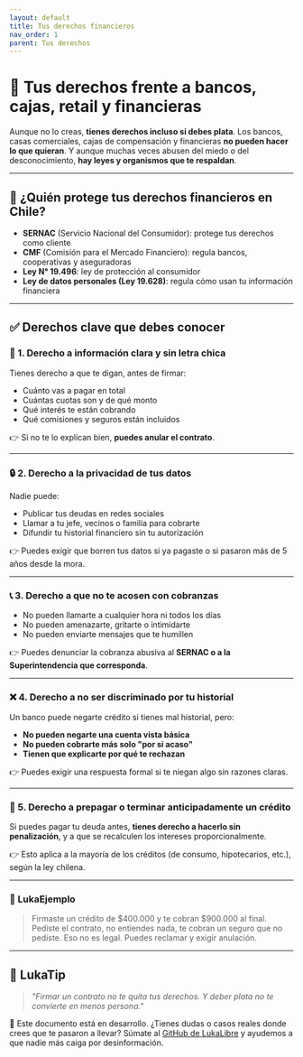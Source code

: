 ```yaml
---
layout: default
title: Tus derechos financieros
nav_order: 1
parent: Tus derechos
---
```


# 🏦 Tus derechos frente a bancos, cajas, retail y financieras

Aunque no lo creas, **tienes derechos incluso si debes plata**.
Los bancos, casas comerciales, cajas de compensación y financieras **no pueden hacer lo que quieran**.
Y aunque muchas veces abusen del miedo o del desconocimiento, **hay leyes y organismos que te respaldan**.

---

## 🧭 ¿Quién protege tus derechos financieros en Chile?

- **SERNAC** (Servicio Nacional del Consumidor): protege tus derechos como cliente
- **CMF** (Comisión para el Mercado Financiero): regula bancos, cooperativas y aseguradoras
- **Ley N° 19.496**: ley de protección al consumidor
- **Ley de datos personales (Ley 19.628)**: regula cómo usan tu información financiera

---

## ✅ Derechos clave que debes conocer

### 🧾 1. Derecho a información clara y sin letra chica

Tienes derecho a que te digan, antes de firmar:

- Cuánto vas a pagar en total
- Cuántas cuotas son y de qué monto
- Qué interés te están cobrando
- Qué comisiones y seguros están incluidos

👉 Si no te lo explican bien, **puedes anular el contrato**.

---

### 🔒 2. Derecho a la privacidad de tus datos

Nadie puede:

- Publicar tus deudas en redes sociales
- Llamar a tu jefe, vecinos o familia para cobrarte
- Difundir tu historial financiero sin tu autorización

👉 Puedes exigir que borren tus datos si ya pagaste o si pasaron más de 5 años desde la mora.

---

### 📞 3. Derecho a que no te acosen con cobranzas

- No pueden llamarte a cualquier hora ni todos los días
- No pueden amenazarte, gritarte o intimidarte
- No pueden enviarte mensajes que te humillen

👉 Puedes denunciar la cobranza abusiva al **SERNAC o a la Superintendencia que corresponda**.

---

### ❌ 4. Derecho a no ser discriminado por tu historial

Un banco puede negarte crédito si tienes mal historial, pero:

- **No pueden negarte una cuenta vista básica**
- **No pueden cobrarte más solo "por si acaso"**
- **Tienen que explicarte por qué te rechazan**

👉 Puedes exigir una respuesta formal si te niegan algo sin razones claras.

---

### 🧮 5. Derecho a prepagar o terminar anticipadamente un crédito

Si puedes pagar tu deuda antes, **tienes derecho a hacerlo sin penalización**, y a que se recalculen los intereses proporcionalmente.

👉 Esto aplica a la mayoría de los créditos (de consumo, hipotecarios, etc.), según la ley chilena.

---

### 💬 LukaEjemplo

> Firmaste un crédito de $400.000 y te cobran $900.000 al final.
> Pediste el contrato, no entiendes nada, te cobran un seguro que no pediste.
> Eso no es legal. Puedes reclamar y exigir anulación.

---

## 🧠 LukaTip

> *"Firmar un contrato no te quita tus derechos. Y deber plata no te convierte en menos persona."*

📌 Este documento está en desarrollo.
¿Tienes dudas o casos reales donde crees que te pasaron a llevar? Súmate al [GitHub de LukaLibre](https://github.com/raestrada/lukalibre) y ayudemos a que nadie más caiga por desinformación.
